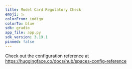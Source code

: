 ```yaml
---
title: Model Card Regulatory Check
emoji: 📉
colorFrom: indigo
colorTo: blue
sdk: gradio
app_file: app.py
sdk_version: 3.19.1
pinned: false
---
```


Check out the configuration reference at https://huggingface.co/docs/hub/spaces-config-reference
